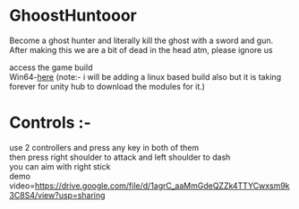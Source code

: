 # GhoostHuntooor  
Become a ghost hunter and literally kill the ghost with a sword and gun.   
After making this we are a bit of dead in the head atm, please ignore us  

access the game build   
Win64-[here](https://drive.google.com/file/d/1bA8DUO3kkIM3NmAZGnM9vXa2000jKqEP/view?usp=sharing) 
(note:- i will be adding a linux based build also but it is taking forever for unity hub  to download the modules for it.)     

# Controls :-  
use 2 controllers and press any key in both of them    
then press right shoulder to attack and left shoulder to dash  
you can aim with right stick  
demo video=https://drive.google.com/file/d/1agrC_aaMmGdeQZZk4TTYCwxsm9k3C8S4/view?usp=sharing
